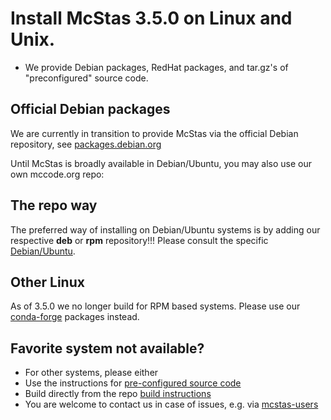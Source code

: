 # Install McStas 3.5.0 on Linux and Unix.

* We provide Debian packages, RedHat packages, and tar.gz's of "preconfigured" source code.

## Official Debian packages
We are currently in transition to provide McStas via the official Debian repository, see [packages.debian.org](https://packages.debian.org/search?keywords=mcstas&searchon=names&suite=all&section=all)

Until McStas is broadly available in Debian/Ubuntu, you may also use our own mccode.org repo:

## The repo way
The preferred way of installing on Debian/Ubuntu systems is by adding our respective **deb** or **rpm** repository!!! Please consult the
specific [Debian/Ubuntu](debian/README.md).

## Other Linux
As of 3.5.0 we no longer build for RPM based systems. Please use our [conda-forge](../conda/README.md) packages instead.

## Favorite system not available?
* For other systems, please either
 * Use the instructions for
 [pre-configured source code](src/README.md)
 * Build directly from the repo [build instructions](https://github.com/McStasMcXtrace/McCode/wiki/Building-McStas-McXtrace)
 * You are welcome to contact us in case of issues, e.g. via [mcstas-users](mailto:mcstas-users@mcstas.org)

